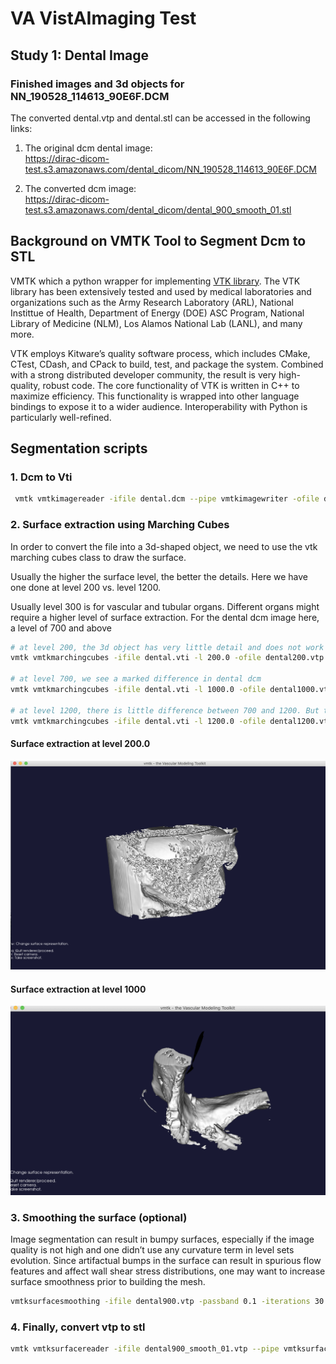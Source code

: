 # VA VistAImaging Test

## Study 1: Dental Image 

### Finished images and 3d objects for NN_190528_114613_90E6F.DCM

The converted dental.vtp and dental.stl can be accessed in the following links: 

1. The original dcm dental image:  
https://dirac-dicom-test.s3.amazonaws.com/dental_dicom/NN_190528_114613_90E6F.DCM  

2. The converted dcm image:  
https://dirac-dicom-test.s3.amazonaws.com/dental_dicom/dental_900_smooth_01.stl  


## Background on VMTK Tool to Segment Dcm to STL
VMTK which a python wrapper for implementing [VTK library](https://vtk.org/about/#history). The VTK library has been extensively tested and used by medical laboratories and organizations such as the Army Research Laboratory (ARL), National Instittue of Health, Department of Energy (DOE) ASC Program, 
National Library of Medicine (NLM), Los Alamos National Lab (LANL), and many more.  

VTK employs Kitware’s quality software process, which includes CMake, CTest, CDash, and CPack to build, test, and package the system. Combined with a strong distributed developer community, the result is very high-quality, robust code. The core functionality of VTK is written in C++ to maximize efficiency. This functionality is wrapped into other language bindings to expose it to a wider audience. Interoperability with Python is particularly well-refined.  

## Segmentation scripts

### 1. Dcm to Vti

```bash
 vmtk vmtkimagereader -ifile dental.dcm --pipe vmtkimagewriter -ofile dental.vti
```

### 2. Surface extraction using Marching Cubes 

In order to convert the file into a 3d-shaped object, we need to use the vtk marching cubes class to draw the surface.  

Usually the higher the surface level, the better the details.  Here we have one done at level 200 vs. level 1200.

Usually level 300 is for vascular and tubular organs.  Different organs might require a higher level of surface extraction.  For the dental dcm image here, a level of 700 and above

``` bash
# at level 200, the 3d object has very little detail and does not work with dental dcm
vmtk vmtkmarchingcubes -ifile dental.vti -l 200.0 -ofile dental200.vtp --pipe vmtksurfaceviewer

# at level 700, we see a marked difference in dental dcm
vmtk vmtkmarchingcubes -ifile dental.vti -l 1000.0 -ofile dental1000.vtp --pipe vmtksurfaceviewer

# at level 1200, there is little difference between 700 and 1200. But this is a good level to use.
vmtk vmtkmarchingcubes -ifile dental.vti -l 1200.0 -ofile dental1200.vtp --pipe vmtksurfaceviewer
```

#### Surface extraction at level 200.0
![dental200.png](screenshots/dental200.png)

#### Surface extraction at level 1000
![dental1000.png](screenshots/dental1000.png)

### 3. Smoothing the surface  (optional)

Image segmentation can result in bumpy surfaces, especially if the image quality is not high and one didn’t use any curvature term in level sets evolution. Since artifactual bumps in the surface can result in spurious flow features and affect wall shear stress distributions, one may want to increase surface smoothness prior to building the mesh.  

``` bash
vmtksurfacesmoothing -ifile dental900.vtp -passband 0.1 -iterations 30 -ofile dental_900_smooth_01.vtp 
```

### 4. Finally, convert vtp to stl

``` bash
vmtk vmtksurfacereader -ifile dental900_smooth_01.vtp --pipe vmtksurfacewriter -ofile dental_900_smooth_01.stl
```
